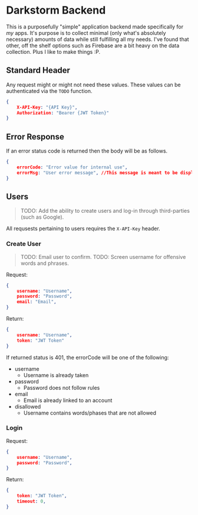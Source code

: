 # Darkstorm Backend

This is a purposefully "simple" application backend made specifically for _my_ apps. It's purpose is to collect minimal (only what's absolutely necessary) amounts of data while still fulfilling all my needs. I've found that other, off the shelf options such as Firebase are a bit heavy on the data collection. Plus I like to make things :P.

## Standard Header

Any request might or might not need these values. These values can be authenticated via the `TODO` function.

```json
{
    X-API-Key: "{API Key}",
    Authorization: "Bearer {JWT Token}"
}
```

## Error Response

If an error status code is returned then the body will be as follows.

```json
{
    errorCode: "Error value for internal use",
    errorMsg: "User error message", //This message is meant to be displayed to the user. May be empty.
}
```

## Users

> TODO: Add the ability to create users and log-in through third-parties (such as Google).

All requsests pertaining to users requires the `X-API-Key` header.

### Create User

> TODO: Email user to confirm.
> TODO: Screen username for offensive words and phrases.

Request:

```json
{
    username: "Username",
    password: "Password",
    email: "Email",
}
```

Return:

```json
{
    username: "Username",
    token: "JWT Token"
}
```

If returned status is 401, the errorCode will be one of the following:

* username
  * Username is already taken
* password
  * Password does not follow rules
* email
  * Email is already linked to an account
* disallowed
  * Username contains words/phases that are not allowed

### Login

Request:

```json
{
    username: "Username",
    password: "Password",
}
```

Return:

```json
{
    token: "JWT Token",
    timeout: 0,
}
```
